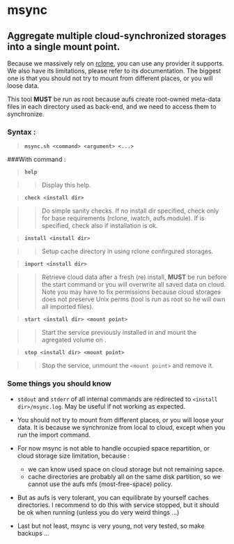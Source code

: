 # msync
## Aggregate multiple cloud-synchronized storages into a single mount point.

Because we massively rely on [rclone](http://rclone.com), you can use any provider it supports. We
also have its limitations, please refer to its documentation. The biggest one
is that you should not try to mount from different places, or you will loose
data.

This tool **MUST** be run as root because aufs create root-owned meta-data files in
each directory used as back-end, and we need to access them to synchronize.

### Syntax : 
>**`msync.sh <command> <argument> <...>`**

###With command :

>**`help`** 
    
>> Display this help.      

> **`check <install dir>`**
    
>>Do simple sanity checks. If no install dir specified, check only for
base requirements (rclone, iwatch, aufs module). If <install dir> is
specified, check also if installation is ok.

>**`install <install dir>`**

>>Setup cache directory in <install dir> using rclone confirgured
storages.

>**`import <install dir>`**

>>Retrieve cloud data after a fresh (re) install, **MUST** be run before the
start command or you will overwrite all saved data on cloud. Note you
may have to fix permissions because cloud storages does not preserve
Unix perms (tool is run as root so he will own all imported files).

>**`start <install dir> <mount point>`**

>>Start the service previously installed in <install dir> and mount the
agregated volume on <mount point>.

>**`stop <install dir> <mount point>`**

>>Stop the service, unmount the `<mount point>` and remove it. 

  
### Some things you should know

* `stdout` and `stderr` of all internal commands are redirected to `<install dir>/msync.log`.
 May be useful if not working as expected.

* You should not try to mount from different places, or you will loose your
 data. It is because we synchronize from local to cloud, except when you run the import command.

* For now msync is not able to handle occupied space repartition, or cloud storage
size limitation, because :
  * we can know used space on cloud storage but not remaining sapce.
  * cache directories are probably all on the same disk partition, so we cannot use the aufs mfs
 (most-free-space) policy.
 
* But as aufs is very tolerant, you can equilibrate by yourself caches directories. I recommend
to do this with service stopped, but it should be ok when running (unless you do very weird things ...)

* Last but not least, msync is very young, not very tested, so make backups ...
